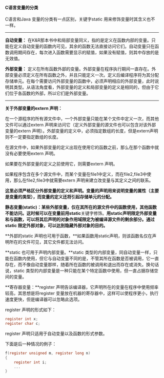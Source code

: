 #### C语言变量的分类

C语言和Java 变量的分类有一点区别，关键字static 用来修饰变量时其含义也不一样。

---

**自动变量：** 在K&R那本书中和局部变量同义，指的是定义在函数内部的变量。只能在定义自动变量的函数内可见，其余的函数无法直接访问它们。自动变量只在函数调用期间存在，每次进入函数需要显示的赋值，如果没有赋值，则其中存放的是无效值。

**外部变量：** 定义在所有函数外部的变量。外部变量在程序执行期间一直存在。外部变量必须定义在所有函数之外，并且只能定义一次。定义后编译程序将为其分配存储单元。在每个需要访问外部变量的函数中，必须声明相应的外部变量，此时说明其类型。从语法角度看，外部变量的定义和局部变量的定义是相同的，但由于它们位于各函数的外部，所以它们是外部变量。

---

**关于外部变量的extern 声明：**

在一个源程序的所有源文件中，一个外部变量只能在某个文件中定义一次，而其他文件可以通过extern 声明来访问它（定义外部变量的源文件也可以包含对该外部变量的extern 声明）。外部变量的定义中，必须指定数组的长度，但是extern声明则不一定要指定数组的长度。

在源文件中，如果外部变量的定义出现在使用它的函数之前，那么在那个函数中就没有必要使用extern 声明。

如果要在外部变量的定义之前使用它，则需要extern 声明。

如果程序包含在多个源文件中，而某个变量在file1中定义，而在file2,file3中使用，那么在file2,file3中就需要extern 声明来建立改变量与其定义之间的联系。

**这里必须严格区分外部变量的定义和声明。变量的声明用来说明变量的属性（主要是变量的类型），而变量的定义还将引起存储单元的分配。**

**静态变量(static)：**某些外部变量，仅在其所在的源文件中的函数使用，其他函数不能访问。这时候可以在变量前用**static**关键字修饰。**用static声明限定外部变量和与函数，可以将其后声明的对象作用域限定为被编译源文件的剩余部分。通过static 限定外部对象，可以达到隐藏外部对象的目的。**

**外部的static 声明也可用于函数，**如果函数用static声明，则该函数名仅在声明所在的文件可见，其它文件都无法访问。

**static 也可用于声明内部变量。**static 类型的内部变量，同自动变量一样，只能在函数内使用，但它与自动变量不同的是，不管其所在函数是否被调用，它一直存在，而不像自动变量那样，随着所在函数的被调用和退出而存在或消失。换句话说，static 类型的内部变量是一种只能在某个特定函数中使用，但一直占据存储空间的变量。

**寄存器变量：**register 声明告诉编译器，它声明所在的变量在程序中使用频率较高，其思想是将register 变量放在机器的寄存器中，这样可以使程序更小，执行速度更快，但是编译器可以忽略此选项。

register 声明的形式如下：

```c
register int x;
register char c;
```

register 声明只适用于自动变量以及函数的形式参数。

下面是后一种情况的例子：

```c
f(register unsigned m, register long n)
{
    register int i;
    ...
}
```
